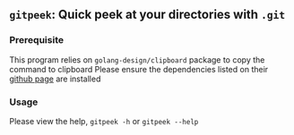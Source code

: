 ## `gitpeek`: Quick peek at your directories with `.git`
### Prerequisite
This program relies on `golang-design/clipboard` package to copy the command to clipboard
Please ensure the dependencies listed on their [github page](https://github.com/golang-design/clipboard) are installed

### Usage
Please view the help, `gitpeek -h` or `gitpeek --help`

